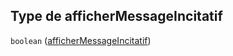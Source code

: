## Type de afficherMessageIncitatif

`boolean` ([afficherMessageIncitatif](frw-form-definitions-enregistrement-properties-affichermessageincitatif.md))
